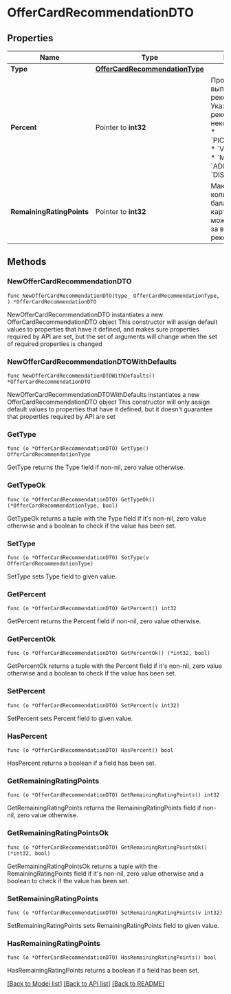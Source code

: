 # OfferCardRecommendationDTO

## Properties

Name | Type | Description | Notes
------------ | ------------- | ------------- | -------------
**Type** | [**OfferCardRecommendationType**](OfferCardRecommendationType.md) |  | 
**Percent** | Pointer to **int32** | Процент выполнения рекомендации.  Указывается для рекомендаций некоторых типов:  * &#x60;PICTURE_COUNT&#x60;. * &#x60;VIDEO_COUNT&#x60;. * &#x60;MAIN&#x60;. * &#x60;ADDITIONAL&#x60;. * &#x60;DISTINCTIVE&#x60;.  | [optional] 
**RemainingRatingPoints** | Pointer to **int32** | Максимальное количество баллов рейтинга карточки, которые можно получить за выполнение рекомендаций.  | [optional] 

## Methods

### NewOfferCardRecommendationDTO

`func NewOfferCardRecommendationDTO(type_ OfferCardRecommendationType, ) *OfferCardRecommendationDTO`

NewOfferCardRecommendationDTO instantiates a new OfferCardRecommendationDTO object
This constructor will assign default values to properties that have it defined,
and makes sure properties required by API are set, but the set of arguments
will change when the set of required properties is changed

### NewOfferCardRecommendationDTOWithDefaults

`func NewOfferCardRecommendationDTOWithDefaults() *OfferCardRecommendationDTO`

NewOfferCardRecommendationDTOWithDefaults instantiates a new OfferCardRecommendationDTO object
This constructor will only assign default values to properties that have it defined,
but it doesn't guarantee that properties required by API are set

### GetType

`func (o *OfferCardRecommendationDTO) GetType() OfferCardRecommendationType`

GetType returns the Type field if non-nil, zero value otherwise.

### GetTypeOk

`func (o *OfferCardRecommendationDTO) GetTypeOk() (*OfferCardRecommendationType, bool)`

GetTypeOk returns a tuple with the Type field if it's non-nil, zero value otherwise
and a boolean to check if the value has been set.

### SetType

`func (o *OfferCardRecommendationDTO) SetType(v OfferCardRecommendationType)`

SetType sets Type field to given value.


### GetPercent

`func (o *OfferCardRecommendationDTO) GetPercent() int32`

GetPercent returns the Percent field if non-nil, zero value otherwise.

### GetPercentOk

`func (o *OfferCardRecommendationDTO) GetPercentOk() (*int32, bool)`

GetPercentOk returns a tuple with the Percent field if it's non-nil, zero value otherwise
and a boolean to check if the value has been set.

### SetPercent

`func (o *OfferCardRecommendationDTO) SetPercent(v int32)`

SetPercent sets Percent field to given value.

### HasPercent

`func (o *OfferCardRecommendationDTO) HasPercent() bool`

HasPercent returns a boolean if a field has been set.

### GetRemainingRatingPoints

`func (o *OfferCardRecommendationDTO) GetRemainingRatingPoints() int32`

GetRemainingRatingPoints returns the RemainingRatingPoints field if non-nil, zero value otherwise.

### GetRemainingRatingPointsOk

`func (o *OfferCardRecommendationDTO) GetRemainingRatingPointsOk() (*int32, bool)`

GetRemainingRatingPointsOk returns a tuple with the RemainingRatingPoints field if it's non-nil, zero value otherwise
and a boolean to check if the value has been set.

### SetRemainingRatingPoints

`func (o *OfferCardRecommendationDTO) SetRemainingRatingPoints(v int32)`

SetRemainingRatingPoints sets RemainingRatingPoints field to given value.

### HasRemainingRatingPoints

`func (o *OfferCardRecommendationDTO) HasRemainingRatingPoints() bool`

HasRemainingRatingPoints returns a boolean if a field has been set.


[[Back to Model list]](../README.md#documentation-for-models) [[Back to API list]](../README.md#documentation-for-api-endpoints) [[Back to README]](../README.md)


